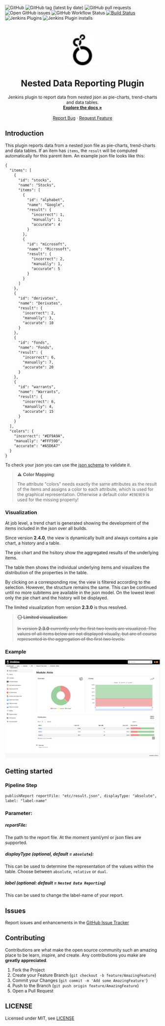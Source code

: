 ![GitHub](https://img.shields.io/github/license/jenkinsci/nested-data-reporting-plugin)
![GitHub tag (latest by date)](https://img.shields.io/github/v/tag/jenkinsci/nested-data-reporting-plugin)
![GitHub pull requests](https://img.shields.io/github/issues-pr/jenkinsci/nested-data-reporting-plugin)
![Open GitHub issues](https://img.shields.io/github/issues/jenkinsci/nested-data-reporting-plugin)
![GitHub Workflow Status](https://img.shields.io/github/workflow/status/jenkinsci/nested-data-reporting-plugin/GitHub%20CI)
[![Build Status](https://ci.jenkins.io/job/Plugins/job/nested-data-reporting-plugin/job/master/badge/icon)](https://ci.jenkins.io/job/Plugins/job/nested-data-reporting-plugin/job/master/)
![Jenkins Plugins](https://img.shields.io/jenkins/plugin/v/nested-data-reporting)
![Jenkins Plugin installs](https://img.shields.io/jenkins/plugin/i/nested-data-reporting)

<br />
<p align="center">
  <a href="#">
   <img src="src/main/webapp/icons/data-reporting-icon.svg" alt="Logo" width="100" height="100">
  </a>

  <h1 align="center">Nested Data Reporting Plugin</h1>

  <p align="center">
    Jenkins plugin to report data from nested json as pie-charts, trend-charts and data tables.
    <br />
    <a href="https://github.com/jenkinsci/nested-data-reporting-plugin/blob/master/README.md"><strong>Explore the docs »</strong></a>
    <br />
    <br />
    <a href="https://github.com/jenkinsci/nested-data-reporting-plugin/issues/new/choose">Report Bug</a>
    ·
    <a href="https://github.com/jenkinsci/nested-data-reporting-plugin/issues/new/choose">Request Feature</a>
  </p>
</p>

## Introduction

This plugin reports data from a nested json file as pie-charts, trend-charts and data tables. 
If an item has `items`, the `result` will be computed automatically for this parent item.
An example json file looks like this: 

```
{
  "items": [
    {
      "id": "stocks",
      "name": "Stocks",
      "items": [
        {
          "id": "alphabet",
          "name": "Google",
          "result": {
            "incorrect": 1,
            "manually": 1,
            "accurate": 4
          }
        },
        {
          "id": "microsoft",
          "name": "Microsoft",
          "result": {
            "incorrect": 2,
            "manually": 1,
            "accurate": 5
          }
        }
      ]
    },
    {
      "id": "derivates",
      "name": "Derivates",
      "result": {
        "incorrect": 2,
        "manually": 3,
        "accurate": 10
      }
    },
    {
      "id": "fonds",
      "name": "Fonds",
      "result": {
        "incorrect": 6,
        "manually": 7,
        "accurate": 20
      }
    },
    {
      "id": "warrants",
      "name": "Warrants",
      "result": {
        "incorrect": 6,
        "manually": 4,
        "accurate": 15
      }
    }
  ],
  "colors": {
    "incorrect": "#EF9A9A",
    "manually": "#FFF59D",
    "accurate": "#A5D6A7"
  }
}
```

To check your json you can use the [json schema](src/main/resources/report.json) to validate it.

> ⚠️ **Color Mapping**:
>
> The attribute "colors" needs exactly the same attributes as the result of the 
> items and assigns a color to each attribute, which is used for the graphical representation. Otherwise
> a default color `#E9E9E9` is used for the missing property!


### Visualization

At job level, a trend chart is generated showing the development 
of the items included in the json over all builds.

Since version **2.4.0**, the view is dynamically built and always contains a pie chart, a history and a table.

The pie chart and the hsitory show the aggregated results of the underlying items.

The table then shows the individual underlying items and visualizes the distribution of the properties in the table.

By clicking on a corresponding row, the view is filtered according to the selection. 
However, the structure remains the same. This can be continued until no more subitems are 
available in the json model. On the lowest level only the pie chart and the history will be displayed.

The limited visualization from version **2.3.0** is thus resolved.

> ~~⭕  **Limited visualization**:~~
>
> ~~In version **2.3.0** currently only the first two levels are visualized. 
> The values of all items below are not displayed visually, but are 
> of course represented in the aggregation of the first two levels.~~


### Example

![ui](etc/ui-3.2.0.png)

## Getting started

### Pipeline Step

```
publishReport reportFile: "etc/result.json", displayType: "absolute", label: "label-name"
```

### Parameter: 

##### reportFile: 
The path to the report file. At the moment yaml/yml or json files are supported.

##### displayType (optional, default = `absolute`):
This can be used to determine the representation of the values within the table.
Choose between `absolute`, `relative` or `dual`. 

##### label (optional: default = `Nested Data Reporting`)
This can be used to change the label-name of your report.

## Issues

Report issues and enhancements in the [GitHub Issue Tracker](https://github.com/jenkinsci/nested-data-reporting-plugin/issues)

## Contributing

Contributions are what make the open source community such an amazing place to be learn,
inspire, and create. Any contributions you make are **greatly appreciated**.

1.  Fork the Project
2.  Create your Feature Branch (`git checkout -b feature/AmazingFeature`)
3.  Commit your Changes (`git commit -m 'Add some AmazingFeature'`)
4.  Push to the Branch (`git push origin feature/AmazingFeature`)
5.  Open a Pull Request

## LICENSE

Licensed under MIT, see [LICENSE](LICENSE)


